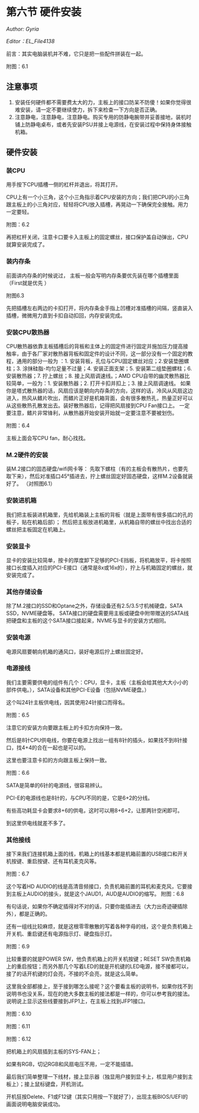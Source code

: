 # 第六节 硬件安装

*Author: Gyria*

*Editor：EL_File4138*

前言：其实电脑装机并不难，它只是把一些配件拼装在一起。

附图：6.1

## 注意事项
1. 安装任何硬件都不需要费太大的力，主板上的接口防呆不防傻！如果你觉得很难安装，请一定不要继续使力，拆下来检查一下方向是否正确。
2. 注意静电，注意静电，注意静电。购买专用的防静电腕带并妥善接地，装机时铺上防静电桌布，或者先安装PSU并接上电源线，在安装过程中保持身体接触机箱。

## 硬件安装

### 装CPU

用手按下CPU插槽一侧的杠杆并退出，将其打开。

CPU上有一个小三角，这个小三角指示着CPU安装的方向；我们把CPU的小三角跟主板上的小三角对应，轻轻将CPU放入插槽，再晃动一下确保完全接触。用力一定要轻。

附图：6.2

再把杠杆关闭，注意卡口要卡入主板上的固定螺丝，接口保护盖自动弹出，CPU就算安装完成了。

### 装内存条

前面讲内存条的时候说过， 主板一般会写明内存条要优先装在哪个插槽里面（First就是优先
）

附图6.3

先把插槽左右两边的卡扣打开，将内存条金手指上凹槽对准插槽的间隔，竖直装入插槽，微微用力直到卡扣自动扣回，内存安装完成。

### 安装CPU散热器

CPU散热器依靠主板插槽后的背板和主体上的固定件进行固定并施加压力提高接触率，由于各厂家对散热器背板和固定件的设计不同，这一部分没有一个固定的教程，通用的部分一般为
：1. 安装背板，孔位与CPU固定螺丝对应；2.安装垫圈螺柱；3. 涂抹硅脂-均匀足量不过量；4. 安装正面支架；5. 安装第二组垫圈螺柱；6. 安装散热器；7. 拧上螺丝；8. 接上风扇调速线。；AMD CPU自带的幽灵散热器比较简单，一般为：1. 安装散热器；2. 打开卡扣并扣上；3. 接上风扇调速线。
如果你是塔式散热器的话，风扇应该是朝向内存条的方向，这样的话，冷风从风扇这边进入，热风从鳍片吹出，而鳍片正好是机箱背面，会有很多散热孔，热量正好可以从这些散热孔散发出去。装好散热器后，记得把风扇接到CPU Fan接口上。
一定要注意，鳍片非常锋利，从散热器开始安装开始就一定要注意不要被划伤。

附图：6.4

主板上面会写CPU fan，耐心找找。

### M.2硬件的安装
装M.2接口的固态硬盘/wifi网卡等： 先取下螺柱（有的主板会有散热片，也要先取下来），然后对准插口45°插进去，拧上螺丝固定好固态硬盘，这样M.2设备就装好了。
（对照图6.1）

### 安装进机箱
我们把主板装进机箱里，先给机箱装上主板的背板（就是上面带有很多插口的孔的板子，贴在机箱后部）；
然后把主板放进机箱里，从机箱自带的螺丝中找出合适的螺丝把主板固定在机箱上。

### 安装显卡
显卡的安装比较简单，按卡的厚度卸下足够的PCI-E挡板，将机箱放平，将卡按照接口长度插入对应的PCI-E接口（通常是8x或16x的），拧上与机箱固定的螺丝，就安装完成了。

### 其他存储设备
除了M.2接口的SSD和Optane之外，存储设备还有2.5/3.5寸机械硬盘，SATA SSD，NVME硬盘等。
SATA接口的硬盘需要用主板或硬盘中附带赠送的SATA线把硬盘和主板的这个SATA接口接起来，NVME与显卡的安装方式相同。

### 安装电源
电源风扇要朝向机箱的通风口，装好电源后拧上螺丝固定好。

### 电源接线
我们主要需要供电的组件有几个：CPU，显卡，主板（主板会给其他大大小小的部件供电。），SATA设备和其他PCI-E设备（包括NVME硬盘。）

这个叫24针主板供电线，因其使用24针接口而得名。

附图：6.5

注意它的安装方向要跟主板上的卡扣方向保持一致。

然后是8针CPU供电线，你要在电源上找出一组有8针的插头，如果找不到8针接口，找4+4的合在一起也是可以的。

这里也要注意卡扣的方向跟主板上保持一致。

附图：6.6

SATA是简单的6针的电源线，很容易辨认。

PCI-E的电源线也是8针的，与CPU不同的是，它是6+2的分线。

有些高功耗显卡会要求8+6的供电，这时可以用8+6+2，让那两针空闲即可。

到这里供电线就差不多了。

### 其他接线

接下来我们连接机箱上面的线，机箱上的线基本都是机箱前置的USB接口和开关机按键、重启按键、还有耳机麦克风等。

附图：6.7

这个写着HD AUDIO的线是高清音频接口，负责机箱前置的耳机和麦克风，它要接到主板上AUDIO的接头，就是这个JAUD1，AUD是AUDIO的缩写。
附图：6.8

有句话说，如果你不确定插得对不对的话，只要你能插进去（大力出奇迹硬插除外），都是正确的。

还有一组线比较麻烦，就是这根零零散散的写着各种字母的线，这个是负责机箱上开关机、重启键还有电源指示灯、硬盘指示灯。

附图：6.9

比较重要的就是POWER SW，他负责机箱上的开关机按键；RESET SW负责机箱上的重启按钮；而另外那几个写着LED的就是开机键的LED电源，接不接都可以，接了的话开机键的灯会亮，不接的不会亮，就是这么简单。

这里我全部都接上，至于接到哪怎么接呢？这个要看主板的说明书，如果你找不到说明书也没关系，现在的绝大多数主板的接法都是一样的，你可以参考我的接法。说明说上显示这些线要接到JFP1上，在主板上找到JFP1接口。

附图：6.10

附图：6.11

附图：6.12

把机箱上的风扇插到主板的SYS-FAN上；

如果有RGB，切记RGB和风扇电压不用，一定不能插错。

最后我们简单整理一下线材，接上显示器（独显用户接到显卡上，核显用户接到主板上）；接上鼠标键盘，开机测试。

开机狂按Delete、F1或F12键（其实只用按一下就好了），出现主板BIOS/UEFI的画面说明电脑安装成功。

